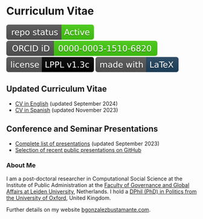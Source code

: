 # Curriculum Vitae

[![Project Status: Active – The project has reached a stable, usable state and is being actively developed.](https://raw.githubusercontent.com/bgonzalezbustamante/CV-XeLaTeX/master/badges/active.svg)](https://github.com/bgonzalezbustamante/CV-XeLaTeX/blob/master/STATUS.md) [![ORCID](https://raw.githubusercontent.com/bgonzalezbustamante/CV-XeLaTeX/master/badges/orcid_bgb.svg)](http://orcid.org/0000-0003-1510-6820) [![License](https://raw.githubusercontent.com/bgonzalezbustamante/CV-XeLaTeX/master/badges/lppl.svg)](https://github.com/bgonzalezbustamante/CV-XeLaTeX/blob/master/LICENSE.md) [![Latex](https://raw.githubusercontent.com/bgonzalezbustamante/CV-XeLaTeX/master/badges/latex.svg)](https://www.latex-project.org/)

## Updated Curriculum Vitae

- [CV in English](https://github.com/bgonzalezbustamante/CV-XeLaTeX/blob/master/CV-Gonzalez-Bustamante.pdf) (updated September 2024)
- [CV in Spanish](https://github.com/bgonzalezbustamante/CV-XeLaTeX/blob/master/spanish/CV-Gonzalez-Bustamante.pdf) (updated November 2023)

## Conference and Seminar Presentations

- [Complete list of presentations](https://github.com/bgonzalezbustamante/CV-XeLaTeX/blob/master/Conferences-Gonzalez-Bustamante.pdf) (updated September 2023)
- [Selection of recent public presentations on GitHub](https://bgonzalezbustamante.github.io/Public-Presentations/)

### About Me

I am a post-doctoral researcher in Computational Social Science at the Institute of Public Administration at the [Faculty of Governance and Global Affairs at Leiden University](https://www.universiteitleiden.nl/en/governance-and-global-affairs), Netherlands. I hold a [DPhil (PhD) in Politics from the University of Oxford](https://www.politics.ox.ac.uk/), United Kingdom. 

Further details on my website [bgonzalezbustamante.com](https://bgonzalezbustamante.com/).
